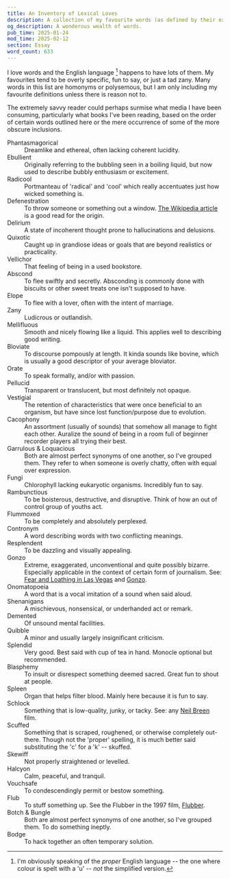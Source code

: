 ```yaml
---
title: An Inventory of Lexical Loves
description: A collection of my favourite words (as defined by their extreme specificity, enjoyment to say, and overall zaniness) presented with definitions and in some cases their etymologies and my justification for inclusion. Including quality terms including defenestration, vellichor, contronym, bloviate, and schlock.
og_description: A wonderous wealth of words.
pub_time: 2025-01-24
mod_time: 2025-02-12
section: Essay
word_count: 633
---
```


I love words and the English language [^1] happens to have lots of them. My favourites tend to be overly specific, fun to say, or just a tad zany. Many words in this list are homonyms or polysemous, but I am only including my favourite definitions unless there is reason not to.

The extremely savvy reader could perhaps surmise what media I have been consuming, particularly what books I've been reading, based on the order of certain words outlined here or the mere occurrence of some of the more obscure inclusions.

<dl>
<dt>Phantasmagorical</dt>
<dd>Dreamlike and ethereal, often lacking coherent lucidity.</dd>

<dt>Ebullient</dt>
<dd>Originally referring to the bubbling seen in a boiling liquid, but now used to describe bubbly enthusiasm or excitement.</dd>

<dt>Radicool</dt>
<dd>Portmanteau of 'radical' and 'cool' which really accentuates just how wicked something is.</dd>

<dt>Defenestration</dt>
<dd>To throw someone or something out a window. <a href="https://en.wikipedia.org/wiki/Defenestration">The Wikipedia article</a> is a good read for the origin.</dd>

<dt>Delirium</dt>
<dd>A state of incoherent thought prone to hallucinations and delusions.</dd>

<dt>Quixotic</dt>
<dd>Caught up in grandiose ideas or goals that are beyond realistics or practicality.</dd>

<dt>Vellichor</dt>
<dd>That feeling of being in a used bookstore.</dd>

<dt>Abscond</dt>
<dd>To flee swiftly and secretly. Absconding is commonly done with biscuits or other sweet treats one isn't supposed to have.</dd>

<dt>Elope</dt>
<dd>To flee with a lover, often with the intent of marriage.</dd>

<dt>Zany</dt>
<dd>Ludicrous or outlandish.</dd>

<dt>Mellifluous</dt>
<dd>Smooth and nicely flowing like a liquid. This applies well to describing good writing.</dd>

<dt>Bloviate</dt>
<dd>To discourse pompously at length. It kinda sounds like bovine, which is usually a good descriptor of your average bloviator.</dd>

<dt>Orate</dt>
<dd>To speak formally, and/or with passion.</dd>

<dt>Pellucid</dt>
<dd>Transparent or translucent, but most definitely not opaque.</dd>

<dt>Vestigial</dt>
<dd>The retention of characteristics that were once beneficial to an organism, but have since lost function/purpose due to evolution.</dd>

<dt>Cacophony</dt>
<dd>An assortment (usually of sounds) that somehow all manage to fight each other. Auralize the sound of being in a room full of beginner recorder players all trying their best.</dd>

<dt>Garrulous & Loquacious</dt>
<dd>Both are almost perfect synonyms of one another, so I've grouped them. They refer to when someone is overly chatty, often with equal over expression.</dd>

<dt>Fungi</dt>
<dd>Chlorophyll lacking eukaryotic organisms. Incredibly fun to say.</dd>

<dt>Rambunctious</dt>
<dd>To be boisterous, destructive, and disruptive. Think of how an out of control group of youths act.</dd>

<dt>Flummoxed</dt>
<dd>To be completely and absolutely perplexed.</dd>

<dt>Contronym</dt>
<dd>A word describing words with two conflicting meanings.</dd>

<dt>Resplendent</dt>
<dd>To be dazzling and visually appealing.</dd>

<dt>Gonzo</dt>
<dd>Extreme, exaggerated, unconventional and quite possibly bizarre. Especially applicable in the context of certain form of journalism. See: <a href="https://en.wikipedia.org/wiki/Fear_and_loathing_in_las_vegas">Fear and Loathing in Las Vegas</a> and <a href="https://en.wikipedia.org/wiki/Gonzo_(Muppet)">Gonzo</a>.</dd>

<dt>Onomatopoeia</dt>
<dd>A word that is a vocal imitation of a sound when said aloud.</dd>

<dt>Shenanigans</dt>
<dd>A mischievous, nonsensical, or underhanded act or remark.</dd>

<dt>Demented</dt>
<dd>Of unsound mental facilities.</dd>

<dt>Quibble</dt>
<dd>A minor and usually largely insignificant criticism.</dd>

<dt>Splendid</dt>
<dd>Very good. Best said with cup of tea in hand. Monocle optional but recommended.</dd>

<dt>Blasphemy</dt>
<dd>To insult or disrespect something deemed sacred. Great fun to shout at people.</dd>

<dt>Spleen</dt>
<dd>Organ that helps filter blood. Mainly here because it is fun to say.</dd>

<dt>Schlock</dt>
<dd>Something that is low-quality, junky, or tacky. See: any <a href="https://en.wikipedia.org/wiki/Neil_Breen">Neil Breen</a> film.</dd>

<dt>Scuffed</dt>
<dd>Something that is scraped, roughened, or otherwise completely out-there. Though not the 'proper' spelling, it is much better said substituting the 'c' for a 'k' -- skuffed.</dd>

<dt>Skewiff</dt>
<dd>Not properly straightened or levelled.</dd>

<dt>Halcyon</dt>
<dd>Calm, peaceful, and tranquil.</dd>

<dt>Vouchsafe</dt>
<dd>To condescendingly permit or bestow something.</dd>

<dt>Flub</dt>
<dd>To stuff something up. See the Flubber in the 1997 film, <a href="https://en.wikipedia.org/wiki/Flubber_(film)">Flubber</a>.</dd>

<dt>Botch & Bungle</dt>
<dd>Both are almost perfect synonyms of one another, so I've grouped them. To do something ineptly.</dd>

<dt>Bodge</dt>
<dd>To hack together an often temporary solution.</dd>
</dl>

[^1]: I'm obviously speaking of the _proper_ English language -- the one where colour is spelt with a 'u' -- _not_ the simplified version.
